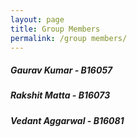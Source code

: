 ```yaml
---
layout: page
title: Group Members
permalink: /group members/
---
```


##### Gaurav Kumar - B16057
##### Rakshit Matta - B16073
##### Vedant Aggarwal - B16081